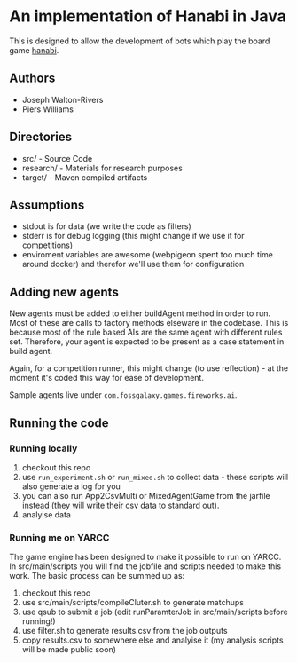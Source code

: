# An implementation of Hanabi in Java
This is designed to allow the development of bots which play the board game [hanabi][hanabi].

## Authors
* Joseph Walton-Rivers
* Piers Williams

## Directories
* src/ - Source Code
* research/ - Materials for research purposes
* target/ - Maven compiled artifacts

## Assumptions
* stdout is for data (we write the code as filters)
* stderr is for debug logging (this might change if we use it for competitions)
* enviroment variables are awesome (webpigeon spent too much time around docker) and therefor we'll use them for configuration

## Adding new agents
New agents must be added to either buildAgent method in order to run. Most of these are calls to factory methods elseware in the codebase. This is because most of the rule based AIs are the same agent with different rules set. Therefore, your agent is expected to be present as a case statement in build agent.

Again, for a competition runner, this might change (to use reflection) - at the moment it's coded this way for ease of development.

Sample agents live under ```com.fossgalaxy.games.fireworks.ai```. 

## Running the code

### Running locally
1. checkout this repo
2. use ```run_experiment.sh``` or ```run_mixed.sh``` to collect data - these scripts will also generate a log for you
3. you can also run App2CsvMulti or MixedAgentGame from the jarfile instead (they will write their csv data to standard out).
4. analyise data

### Running me on YARCC
The game engine has been designed to make it possible to run on YARCC. In src/main/scripts you will find the jobfile and scripts needed to make this work. The basic process can be summed up as:

1. checkout this repo
2. use src/main/scripts/compileCluter.sh to generate matchups
3. use qsub to submit a job (edit runParamterJob in src/main/scripts before running!)
4. use filter.sh to generate results.csv from the job outputs
5. copy results.csv to somewhere else and analyise it (my analysis scripts will be made public soon)


[hanabi]: https://boardgamegeek.com/boardgame/98778/hanabi
